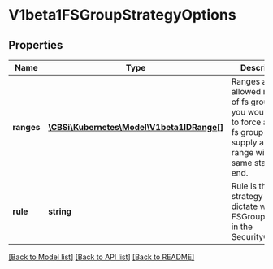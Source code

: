 # V1beta1FSGroupStrategyOptions

## Properties
Name | Type | Description | Notes
------------ | ------------- | ------------- | -------------
**ranges** | [**\CBSi\Kubernetes\Model\V1beta1IDRange[]**](V1beta1IDRange.md) | Ranges are the allowed ranges of fs groups.  If you would like to force a single fs group then supply a single range with the same start and end. | [optional] 
**rule** | **string** | Rule is the strategy that will dictate what FSGroup is used in the SecurityContext. | [optional] 

[[Back to Model list]](../README.md#documentation-for-models) [[Back to API list]](../README.md#documentation-for-api-endpoints) [[Back to README]](../README.md)


